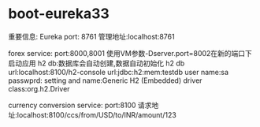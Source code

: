 # boot-eureka33
重要信息:
Eureka 
  port: 8761
  管理地址:localhost:8761
  
forex service:
  port:8000,8001 使用VM参数-Dserver.port=8002在新的端口下启动应用
  h2 db:数据库会自动创建,数据自动初始化
  h2 db url:localhost:8100/h2-console
  url:jdbc:h2:mem:testdb
  user name:sa
  passwprd:
  setting and name:Generic H2 (Embedded)
  driver class:org.h2.Driver

currency conversion service:
  port:8100
  请求地址:localhost:8100/ccs/from/USD/to/INR/amount/123

  
  
  
